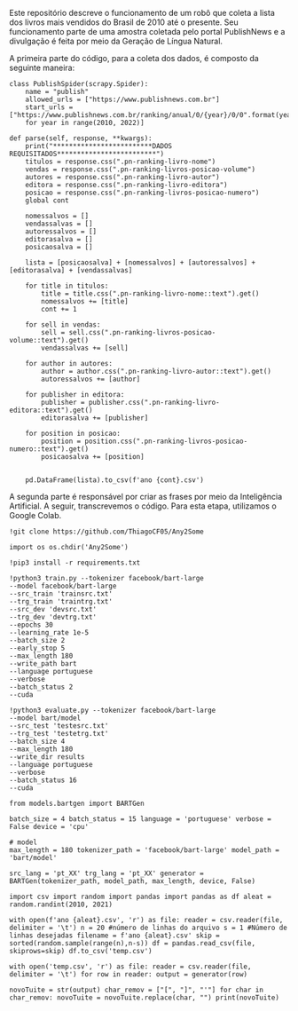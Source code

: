 Este repositório descreve o funcionamento de um robô que coleta a lista dos livros mais vendidos do Brasil de 2010 até o presente. Seu funcionamento parte de uma amostra coletada pelo portal PublishNews e a divulgação é feita por meio da Geração de Língua Natural.

A primeira parte do código, para a coleta dos dados, é composto da seguinte maneira:


    class PublishSpider(scrapy.Spider):
        name = "publish"
        allowed_urls = ["https://www.publishnews.com.br"]
        start_urls = ["https://www.publishnews.com.br/ranking/anual/0/{year}/0/0".format(year=year)
        for year in range(2010, 2022)]
    
    def parse(self, response, **kwargs):
        print("*************************DADOS REQUISITADOS*************************")
        titulos = response.css(".pn-ranking-livro-nome")
        vendas = response.css(".pn-ranking-livros-posicao-volume")
        autores = response.css(".pn-ranking-livro-autor")
        editora = response.css(".pn-ranking-livro-editora")
        posicao = response.css(".pn-ranking-livros-posicao-numero")
        global cont

        nomessalvos = []
        vendassalvas = []
        autoressalvos = []
        editorasalva = []
        posicaosalva = []

        lista = [posicaosalva] + [nomessalvos] + [autoressalvos] + [editorasalva] + [vendassalvas] 

        for title in titulos:
            title = title.css(".pn-ranking-livro-nome::text").get()
            nomessalvos += [title]
            cont += 1

        for sell in vendas:
            sell = sell.css(".pn-ranking-livros-posicao-volume::text").get()
            vendassalvas += [sell]

        for author in autores:
            author = author.css(".pn-ranking-livro-autor::text").get()
            autoressalvos += [author]

        for publisher in editora:
            publisher = publisher.css(".pn-ranking-livro-editora::text").get()
            editorasalva += [publisher]
        
        for position in posicao:
            position = position.css(".pn-ranking-livros-posicao-numero::text").get()
            posicaosalva += [position]


        pd.DataFrame(lista).to_csv(f'ano {cont}.csv')
        

A segunda parte é responsável por criar as frases por meio da Inteligência Artificial. A seguir, transcrevemos o código. Para esta etapa, utilizamos o Google Colab.


    !git clone https://github.com/ThiagoCF05/Any2Some

    import os os.chdir('Any2Some')

    !pip3 install -r requirements.txt

    !python3 train.py --tokenizer facebook/bart-large
    --model facebook/bart-large
    --src_train 'trainsrc.txt'
    --trg_train 'traintrg.txt'
    --src_dev 'devsrc.txt'
    --trg_dev 'devtrg.txt'
    --epochs 30
    --learning_rate 1e-5
    --batch_size 2
    --early_stop 5
    --max_length 180
    --write_path bart
    --language portuguese
    --verbose
    --batch_status 2
    --cuda

    !python3 evaluate.py --tokenizer facebook/bart-large
    --model bart/model
    --src_test 'testesrc.txt'
    --trg_test 'testetrg.txt'
    --batch_size 4
    --max_length 180
    --write_dir results
    --language portuguese
    --verbose
    --batch_status 16
    --cuda

    from models.bartgen import BARTGen

    batch_size = 4 batch_status = 15 language = 'portuguese' verbose = False device = 'cpu'

    # model
    max_length = 180 tokenizer_path = 'facebook/bart-large' model_path = 'bart/model'

    src_lang = 'pt_XX' trg_lang = 'pt_XX' generator = BARTGen(tokenizer_path, model_path, max_length, device, False)

    import csv import random import pandas import pandas as df aleat = random.randint(2010, 2021)

    with open(f'ano {aleat}.csv', 'r') as file: reader = csv.reader(file, delimiter = '\t') n = 20 #número de linhas do arquivo s = 1 #Número de linhas desejadas filename = f'ano {aleat}.csv' skip = sorted(random.sample(range(n),n-s)) df = pandas.read_csv(file, skiprows=skip) df.to_csv('temp.csv')

    with open('temp.csv', 'r') as file: reader = csv.reader(file, delimiter = '\t') for row in reader: output = generator(row)

    novoTuite = str(output) char_remov = ["[", "]", "'"] for char in char_remov: novoTuite = novoTuite.replace(char, "") print(novoTuite)

